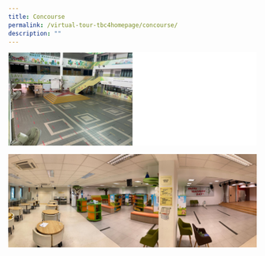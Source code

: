 ```yaml
---
title: Concourse
permalink: /virtual-tour-tbc4homepage/concourse/
description: ""
---
```

![](/images/School%20Tour/School%20Building%20&%20Amenities/Concourse.jpg)

![](/images/School%20Tour/School%20Building%20&%20Amenities/Library%20Panorama.jpg)